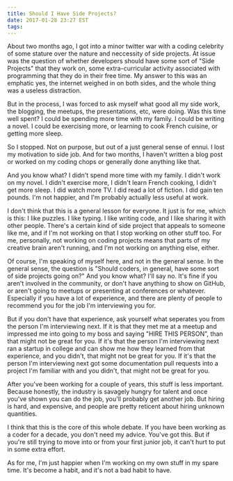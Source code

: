 ```yaml
---
title: Should I Have Side Projects?
date: 2017-01-28 23:27 EST
tags:
---
```


About two months ago, I got into a minor twitter war with a coding celebrity of some stature over the nature and neccessity of side projects. At issue was the question of whether developers should have some sort of "Side Projects" that they work on, some extra-curricular activity associated with programming that they do in their free time. My answer to this was an emphatic yes, the internet weighed in on both sides, and the whole thing was a useless distraction.

But in the process, I was forced to ask myself what good all my side work, the blogging, the meetups, the presentations, etc, were doing. Was this time well spent? I could be spending more time with my family. I could be writing a novel. I could be exercising more, or learning to cook French cuisine, or getting more sleep.

So I stopped. Not on purpose, but out of a just general sense of ennui. I lost my motivation to side job. And for two months, I haven't written a blog post or worked on my coding chops or generally done anything like that.

And you know what? I didn't spend more time with my family. I didn't work on my novel. I didn't exercise more, I didn't learn French cooking, I didn't get more sleep. I did watch more TV. I did read a lot of fiction. I did gain ten pounds. I'm not happier, and I'm probably actually less useful at work. 

I don't think that this is a general lesson for everyone. It just is for me, which is this: I like puzzles. I like typing. I like writing code, and I like sharing it with other people. There's a certain kind of side project that appeals to someone like me, and if I'm not working on that I stop working on other stuff too. For me, personally, not working on coding projects means that parts of my creative brain aren't running, and I'm not working on anything else, either.

Of course, I'm speaking of myself here, and not in the general sense. In the general sense, the question is "Should coders, in general, have some sort of side projects going on?" And you know what? I'll say no. It's fine if you aren't involved in the community, or don't have anything to show on GitHub, or aren't going to meetups or presenting at conferences or whatever. Especially if you have a lot of experience, and there are plenty of people to recommend you for the job I'm interviewing you for.

But if you don't have that experience, ask yourself what seperates you from the person I'm interviewing next. If it is that they met me at a meetup and impressed me into going to my boss and saying "HIRE THIS PERSON", than that might not be great for you. If it's that the person I'm interviewing next ran a startup in college and can show me how they learned from that experience, and you didn't, that might not be great for you. If it's that the person I'm interviewing next got some documentation pull requests into a project I'm familiar with and you didn't, that might not be great for you.

After you've been working for a couple of years, this stuff is less important. Because honestly, the industry is savagely hungry for talent and once you've shown you can do the job, you'll probably get another job. But hiring is hard, and expensive, and people are pretty reticent about hiring unknown quantities. 

I think that this is the core of this whole debate. If you have been working as a coder for a decade, you don't need my advice. You've got this. But if you're still trying to move into or from your first junior job, it can't hurt to put in some extra effort.

As for me, I'm just happier when I'm working on my own stuff in my spare time. It's become a habit, and it's not a bad habit to have.
